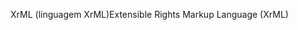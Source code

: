 <span data-ttu-id="1b208-101">XrML (linguagem XrML)</span><span class="sxs-lookup"><span data-stu-id="1b208-101">Extensible Rights Markup Language (XrML)</span></span>